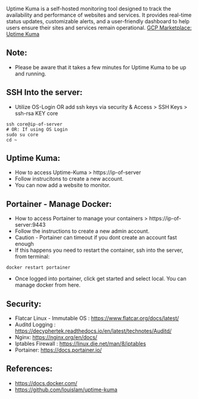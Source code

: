 Uptime Kuma is a self-hosted monitoring tool designed to track the availability and performance of websites and services. 
It provides real-time status updates, customizable alerts, and a user-friendly dashboard to help users ensure their sites 
and services remain operational. [GCP Marketplace: Uptime Kuma ](https://console.cloud.google.com/marketplace/product/server-build-415714/uptime-kuma)

Note:
------
* Please be aware that it takes a few minutes for Uptime Kuma to be up and running.

SSH Into the server:
--------------------
* Utilize OS-Login OR add ssh keys via security & Access > SSH Keys > ssh-rsa KEY core
```
ssh core@ip-of-server
# OR: If using OS Login
sudo su core
cd ~
```

Uptime Kuma:
-------------
* How to access Uptime-Kuma > https://ip-of-server
* Follow instrucitons to create a new account. 
* You can now add a website to monitor.

Portainer - Manage Docker:
--------------------------
* How to access Portainer to manage your containers > https://ip-of-server:9443
* Follow the instructions to create a new admin account. 
* Caution - Portainer can timeout if you dont create an account fast enough
* If this happens you need to restart the container, ssh into the server, from terminal:
```
docker restart portainer
```
* Once logged into portainer, click get started and select local. You can manage docker from here. 

Security:
---------
* Flatcar Linux - Immutable OS : https://www.flatcar.org/docs/latest/
* Auditd Logging : https://decyphertek.readthedocs.io/en/latest/technotes/Auditd/
* Nginx: https://nginx.org/en/docs/
* Iptables Firewall : https://linux.die.net/man/8/iptables
* Portainer: https://docs.portainer.io/


References:
------------
* https://docs.docker.com/
* https://github.com/louislam/uptime-kuma